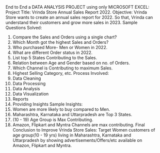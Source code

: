 End to End a DATA ANALYSIS PROJECT using only MICROSOFT EXCEL:
Project Title: Vrinda Store Annual Sales Report 2022.
Objective: Vrinda Store wants to create an annual sales report for 2022. So that, Vrinda can understand their customers and grow more sales in 2023.
Sample Questions Solved: 
1. Compare the Sales and Orders using a single chart?
2. Which Month got the highest Sales and Orders?
3. Who purchased More- Men or Women in 2022.
4. What are different Order status in 2022.
5. List top 5 States Contributing to the Sales.
6. Relation between Age and Gender based on no. of Orders.
7. Which Channel is Contributing to maximum Sales.
8. Highest Selling Category, etc.
Process Involved: 
1. Data Cleaning 
2. Data Processing 
3. Data Analysis 
4. Data Visualization 
5. Reports 
6. Providing Insights
Sample Insights:
1. Women are more likely to buy compared to Men.
2. Maharashtra, Karnataka and Uttarpradesh are Top 3 States.
3. (10 - 19) Age Group is Max Contributing.
4. Amazon, Flipkart and Myntra Channels are max contributing.
Final Conclusion to Improve Vrinda Store Sales:
Target Women customers of age group(10 - 19 yrs) living in Maharashtra, Karnataka and Uttarpradesh by showing advertisements/Offers/etc available on Amazon, Flipkart and Myntra.
